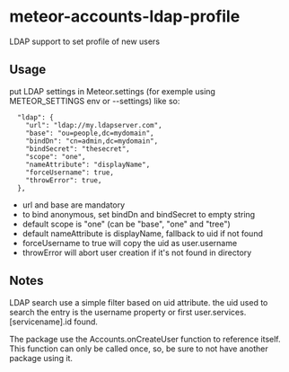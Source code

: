 meteor-accounts-ldap-profile
==================

LDAP support to set profile of new users

## Usage

put LDAP settings in Meteor.settings (for exemple using METEOR_SETTINGS env or --settings) like so:

```
  "ldap": {
    "url": "ldap://my.ldapserver.com",
    "base": "ou=people,dc=mydomain",
    "bindDn": "cn=admin,dc=mydomain",
    "bindSecret": "thesecret",
    "scope": "one",
    "nameAttribute": "displayName",
    "forceUsername": true,
    "throwError": true,
  },
```

* url and base are mandatory
* to bind anonymous, set bindDn and bindSecret to empty string
* default scope is "one" (can be "base", "one" and "tree")
* default nameAttribute is displayName, fallback to uid if not found
* forceUsername to true will copy the uid as user.username
* throwError will abort user creation if it's not found in directory

## Notes

LDAP search use a simple filter based on uid attribute. the uid used to search the entry is the username property or first user.services.[servicename].id found.

The package use the Accounts.onCreateUser function to reference itself. This function can only be called once, so, be sure to not have another package using it.
